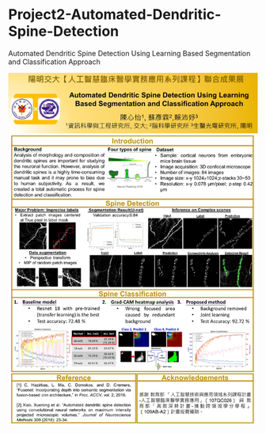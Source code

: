# Project2-Automated-Dendritic-Spine-Detection
Automated Dendritic Spine Detection Using Learning Based Segmentation and Classification Approach

![poster](/picture/poster.jpg "poster")
